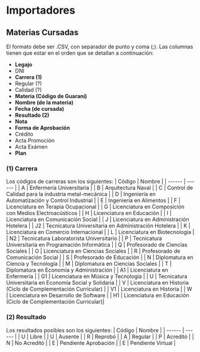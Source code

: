 # Importadores


## Materias Cursadas

El formato debe ser .CSV, con separador de punto y coma (;).
Las columnas tienen que estar en el orden que se detallan a continuación:

- **Legajo**
- DNI
- **Carrera (1)**
- Regular (?)
- Calidad (?)
- **Materia (Código de Guaraní)**
- **Nombre (de la materia)**
- **Fecha (de cursada)**
- **Resultado (2)**
- **Nota**
- **Forma de Aprobación**
- Crédito
- Acta Promoción
- Acta Exámen
- **Plan**

### (1) Carrera

Los códigos de carreras son los siguientes:
| Código | Nombre |
| ------ | ------ |
| A | Enfermería Universitaria |
| B | Arquitectura Naval |
| C | Control de Calidad para la industria metal-mecánica |
| D | Ingeniería en Automatización y Control Industrial |
| E | Ingeniería en Alimentos |
| F | Licenciatura en Terapia Ocupacional |
| G | Licenciatura en Composición con Medios Electroacústicos |
| H | Licenciatura en Educación |
| I | Licenciatura en Comunicación Social |
| J | Licenciatura en Administración Hotelera |
| J2 | Tecnicatura Universitaria en Administración Hotelera |
| K | Licenciatura en Comercio Internacional |
| L | Licenciatura en Biotecnología |
| N2 | Tecnicatura Laboratorista Universitario |
| P | Tecnicatura Universitaria en Programación Informática |
| Q | Profesorado de Ciencias Sociales |
| O | Licenciatura en Ciencias Sociales |
| R | Profesorado de Comunicación Social |
| S | Profesorado de Educación |
| N | Diplomatura en Ciencia y Tecnología |
| M | Diplomatura en Ciencias Sociales |
| T | Diplomatura en Economía y Administración |
| A1 | Licenciatura en Enfermería |
| G1 | Licenciatura en Música y Tecnología |
| U | Tecnicatura Universitaria en Economía Social y Solidaria |
| V | Licenciatura en Historia (Ciclo de Complementación Curricular) |
| V1 | Licenciatura en Historia |
| W | Licenciatura en Desarrollo de Software |
| H1 | Licenciatura en Educación (Ciclo de Complementación Curricular)| 

### (2) Resultado

Los resultados posibles son los siguientes:
| Código | Nombre |
| ------ | ------ |
| U | Libre |
| U | Ausente |
| R | Reprobó |
| A | Regular |
| P | Acreditó |
| N | No Acreditó |
| E | Pendiente Aprobación |
| E | Pendiente Virtual |
